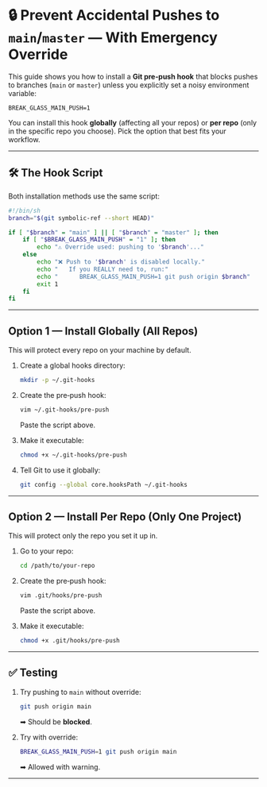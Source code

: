 # 🔒 Prevent Accidental Pushes to `main`/`master` — With Emergency Override

This guide shows you how to install a **Git pre‑push hook** that blocks pushes to branches (`main` or `master`) unless you explicitly set a noisy environment variable:

```
BREAK_GLASS_MAIN_PUSH=1
```

You can install this hook **globally** (affecting all your repos) or **per repo** (only in the specific repo you choose).
Pick the option that best fits your workflow.

---

## 🛠 The Hook Script

Both installation methods use the same script:

```bash
#!/bin/sh
branch="$(git symbolic-ref --short HEAD)"

if [ "$branch" = "main" ] || [ "$branch" = "master" ]; then
    if [ "$BREAK_GLASS_MAIN_PUSH" = "1" ]; then
        echo "⚠️ Override used: pushing to '$branch'..."
    else
        echo "❌ Push to '$branch' is disabled locally."
        echo "   If you REALLY need to, run:"
        echo "      BREAK_GLASS_MAIN_PUSH=1 git push origin $branch"
        exit 1
    fi
fi
```

---

## Option 1 — Install Globally (All Repos)

This will protect every repo on your machine by default.

1. Create a global hooks directory:
    ```bash
    mkdir -p ~/.git-hooks
    ```

2. Create the pre‑push hook:
    ```bash
    vim ~/.git-hooks/pre-push
    ```
    Paste the script above.

3. Make it executable:
    ```bash
    chmod +x ~/.git-hooks/pre-push
    ```

4. Tell Git to use it globally:
    ```bash
    git config --global core.hooksPath ~/.git-hooks
    ```

---

## Option 2 — Install Per Repo (Only One Project)

This will protect only the repo you set it up in.

1. Go to your repo:
    ```bash
    cd /path/to/your-repo
    ```

2. Create the pre‑push hook:
    ```bash
    vim .git/hooks/pre-push
    ```
    Paste the script above.

3. Make it executable:
    ```bash
    chmod +x .git/hooks/pre-push
    ```

---

## ✅ Testing

1. Try pushing to `main` without override:
    ```bash
    git push origin main
    ```
    ➡ Should be **blocked**.

2. Try with override:
    ```bash
    BREAK_GLASS_MAIN_PUSH=1 git push origin main
    ```
    ➡ Allowed with warning.

---
